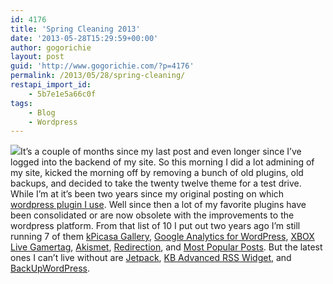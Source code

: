 ```yaml
---
id: 4176
title: 'Spring Cleaning 2013'
date: '2013-05-28T15:29:59+00:00'
author: gogorichie
layout: post
guid: 'http://www.gogorichie.com/?p=4176'
permalink: /2013/05/28/spring-cleaning/
restapi_import_id:
    - 5b7e1e5a66c0f
tags:
    - Blog
    - Wordpress
---
```


![](http://www.gogorichie.com/wp-content/uploads/2013/05/052813_2029_SpringClean1.png)It’s a couple of months since my last post and even longer since I’ve logged into the backend of my site. So this morning I did a lot admining of my site, kicked the morning off by removing a bunch of old plugins, old backups, and decided to take the twenty twelve theme for a test drive. While I’m at it’s been two years since my original posting on which [wordpress plugin I use](http://www.gogorichie.com/2011/01/my-top-ten-wordpress-plugins/). Well since then a lot of my favorite plugins have been consolidated or are now obsolete with the improvements to the wordpress platform. From that list of 10 I put out two years ago I’m still running 7 of them [kPicasa Gallery](http://wordpress.org/plugins/kpicasa-gallery/), [Google Analytics for WordPress](http://wordpress.org/extend/plugins/google-analytics-for-wordpress/), [XBOX Live Gamertag](http://wordpress.org/extend/plugins/xbox-gamertag-widget/), [Akismet](http://wordpress.org/extend/plugins/akismet/), [Redirection](http://urbangiraffe.com/plugins/redirection/), and [Most Popular Posts](http://www.wesg.ca/2008/08/wordpress-widget-most-popular/). But the latest ones I can’t live without are [Jetpack](http://wordpress.org/plugins/jetpack/), [KB Advanced RSS Widget](http://wordpress.org/plugins/kb-advanced-rss-widget/), and [BackUpWordPress](http://wordpress.org/plugins/backupwordpress/).